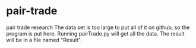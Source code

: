# pair-trade
pair trade research
The data set is too large to put all of it on github, so the program is put here. Running pairTrade.py will get all the data. The result will be in a file named "Result".